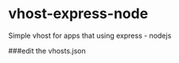 vhost-express-node
==================

Simple vhost for apps that using express - nodejs

###edit the vhosts.json
